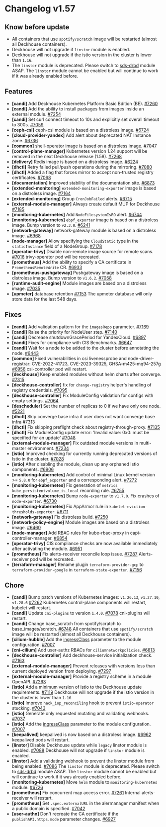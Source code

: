 # Changelog v1.57

## Know before update


 - All containers that use `spotify/scratch` image will be restarted (almost all Deckhouse containers).
 - Deckhouse will not upgrade if `linstor` module is enabled.
 - Deckhouse will not upgrade if the istio version in the cluster is lower than `1.16`.
 - The `linstor` module is deprecated. Please switch to [sds-drbd](https://deckhouse.io/modules/sds-drbd/stable/) module ASAP. The `linstor` module cannot be enabled but will continue to work if it was already enabled before.

## Features


 - **[candi]** Add Deckhouse Kubernetes Platform Basic Вdition (BE). [#7260](https://github.com/deckhouse/deckhouse/pull/7260)
 - **[candi]** Add the ability to install packages from images inside an external module. [#7254](https://github.com/deckhouse/deckhouse/pull/7254)
 - **[candi]** Set curl connect timeout to 10s and explicitly set overall timeout to 300s. [#7059](https://github.com/deckhouse/deckhouse/pull/7059)
 - **[ceph-csi]** ceph-csi module is based on a distroless image. [#6724](https://github.com/deckhouse/deckhouse/pull/6724)
 - **[cloud-provider-yandex]** Add alert about deprecated NAT Instance zone. [#6736](https://github.com/deckhouse/deckhouse/pull/6736)
 - **[common]** shell-operator image is based on a distroless image. [#7047](https://github.com/deckhouse/deckhouse/pull/7047)
 - **[control-plane-manager]** Kubernetes version 1.24 support will be removed in the next Deckhouse release (1.58). [#7268](https://github.com/deckhouse/deckhouse/pull/7268)
 - **[delivery]** Redis image is based on a distroless image. [#6224](https://github.com/deckhouse/deckhouse/pull/6224)
 - **[dhctl]** Retry failed pull/push operations during the mirroring. [#7080](https://github.com/deckhouse/deckhouse/pull/7080)
 - **[dhctl]** Added a flag that forces mirror to accept non-trusted registry certificates. [#7068](https://github.com/deckhouse/deckhouse/pull/7068)
 - **[documentation]** Improved stability of the documentation site. [#6873](https://github.com/deckhouse/deckhouse/pull/6873)
 - **[extended-monitoring]** `extended-monitoring-exporter` image is based on a distroless image. [#7164](https://github.com/deckhouse/deckhouse/pull/7164)
 - **[extended-monitoring]** Group `CronJobFailed` alerts. [#6715](https://github.com/deckhouse/deckhouse/pull/6715)
 - **[external-module-manager]** Always create default MUP for Deckhouse [#7185](https://github.com/deckhouse/deckhouse/pull/7185)
 - **[monitoring-kubernetes]** Add `NodeFilesystemIsRO` alert. [#6744](https://github.com/deckhouse/deckhouse/pull/6744)
 - **[monitoring-kubernetes]** `ebpf_exporter` image is based on a distroless image. Bump version to `v2.3.0`. [#6241](https://github.com/deckhouse/deckhouse/pull/6241)
 - **[network-gateway]** network-gateway module is based on a distroless image. [#6968](https://github.com/deckhouse/deckhouse/pull/6968)
 - **[node-manager]** Allow specifying the `CloudStatic` type in the `staticInstance` field of a NodeGroup. [#7178](https://github.com/deckhouse/deckhouse/pull/7178)
 - **[operator-trivy]** Disable non-remote image source for remote scans. [#7016](https://github.com/deckhouse/deckhouse/pull/7016)
    trivy-operator pod will be recreated.
 - **[prometheus]** Add the ability to specify a CA certificate in `PrometheusRemoteWrite` CR. [#6933](https://github.com/deckhouse/deckhouse/pull/6933)
 - **[prometheus-pushgateway]** Pushgateway image is based on a distroless image. Bump version to `v1.6.2`. [#7058](https://github.com/deckhouse/deckhouse/pull/7058)
 - **[runtime-audit-engine]** Module images are based on a distroless image. [#7035](https://github.com/deckhouse/deckhouse/pull/7035)
 - **[upmeter]** database retention [#7153](https://github.com/deckhouse/deckhouse/pull/7153)
    The upmeter database will only store data for the last 548 days.

## Fixes


 - **[candi]** Add validation pattern for the `imagesRepo` parameter. [#7169](https://github.com/deckhouse/deckhouse/pull/7169)
 - **[candi]** Raise the priority for NodeUser step. [#7140](https://github.com/deckhouse/deckhouse/pull/7140)
 - **[candi]** Decrease shutdownGracePeriod for YandexCloud. [#6897](https://github.com/deckhouse/deckhouse/pull/6897)
 - **[candi]** Fixes for compliance with CIS Benchmarks. [#6647](https://github.com/deckhouse/deckhouse/pull/6647)
 - **[candi]** Wait for a node to be added to the cluster before annotating the node. [#6443](https://github.com/deckhouse/deckhouse/pull/6443)
 - **[common]** Fixed vulnerabilities in csi livenessprobe and node-driver-registrar: CVE-2022-41723, CVE-2023-39325, GHSA-m425-mq94-257g [#6956](https://github.com/deckhouse/deckhouse/pull/6956)
    csi-controller pod will restart.
 - **[deckhouse]** Keep enabled modules without helm charts after converge. [#7315](https://github.com/deckhouse/deckhouse/pull/7315)
 - **[deckhouse-controller]** fix for `change-registry` helper's handling of registry credentials. [#7095](https://github.com/deckhouse/deckhouse/pull/7095)
 - **[deckhouse-controller]** Fix ModuleConfig validation for configs with empty settings. [#7064](https://github.com/deckhouse/deckhouse/pull/7064)
 - **[descheduler]** Set the number of replicas to 0 if we have only one node. [#5221](https://github.com/deckhouse/deckhouse/pull/5221)
 - **[dhctl]** Skip converge base infra if user does not want converge base infra [#7313](https://github.com/deckhouse/deckhouse/pull/7313)
 - **[dhctl]** Fix skipping preflight check about registry-through-proxy. [#7135](https://github.com/deckhouse/deckhouse/pull/7135)
 - **[dhctl]** Fix ModuleConfig update error: 'Invalid value: 0x0: must be specified for an update' [#7048](https://github.com/deckhouse/deckhouse/pull/7048)
 - **[external-module-manager]** Fix outdated module versions in multi-master environment. [#7234](https://github.com/deckhouse/deckhouse/pull/7234)
 - **[istio]** Improved checking for currently running deprecated versions of Istio in the cluster. [#7028](https://github.com/deckhouse/deckhouse/pull/7028)
 - **[istio]** After disabling the module, clean up any orphaned Istio components. [#6906](https://github.com/deckhouse/deckhouse/pull/6906)
 - **[monitoring-kubernetes]** Add control of minimal Linux kernel version >= `5.8.0` for `ebpf_exporter` and a corresponding alert. [#7272](https://github.com/deckhouse/deckhouse/pull/7272)
 - **[monitoring-kubernetes]** Fix generation of `metrics kube_persistentvolume_is_local` recording rule. [#6755](https://github.com/deckhouse/deckhouse/pull/6755)
 - **[monitoring-kubernetes]** Bump `node-exporter` to `v1.7.0`. Fix crashes of `node-exporter`. [#6730](https://github.com/deckhouse/deckhouse/pull/6730)
 - **[monitoring-kubernetes]** Fix AppArmor rule in `kubelet-eviction-thresholds-exporter`. [#6711](https://github.com/deckhouse/deckhouse/pull/6711)
 - **[network-gateway]** Fix distroless build. [#7250](https://github.com/deckhouse/deckhouse/pull/7250)
 - **[network-policy-engine]** Module images are based on a distroless image. [#6460](https://github.com/deckhouse/deckhouse/pull/6460)
 - **[node-manager]** Add RBAC rules for kube-rbac-proxy in capi-controller-manager. [#6854](https://github.com/deckhouse/deckhouse/pull/6854)
 - **[operator-trivy]** CIS compliance checks are now available immediately after activating the module. [#6951](https://github.com/deckhouse/deckhouse/pull/6951)
 - **[prometheus]** Fix alerts-receiver reconcile loop issue. [#7287](https://github.com/deckhouse/deckhouse/pull/7287)
    Alerts-receiver pod will be recreated.
 - **[terraform-manager]** Rename plugin `terraform-provider-gcp` to `terraform-provider-google` in `terraform-state-exporter`. [#7156](https://github.com/deckhouse/deckhouse/pull/7156)

## Chore


 - **[candi]** Bump patch versions of Kubernetes images: `v1.26.13`, `v1.27.10`, `v1.28.6` [#7262](https://github.com/deckhouse/deckhouse/pull/7262)
    Kubernetes control-plane components will restart, kubelet will restart.
 - **[candi]** Update `cni-plugins` to version `1.4.0`. [#7078](https://github.com/deckhouse/deckhouse/pull/7078)
    cni-plugins will restart.
 - **[candi]** Change base_scratch from spotify/scratch to base_images/scratch. [#6748](https://github.com/deckhouse/deckhouse/pull/6748)
    All containers that use `spotify/scratch` image will be restarted (almost all Deckhouse containers).
 - **[cilium-hubble]** Add the [ingressClass](https://deckhouse.io/documentation/latest/modules/500-cilium-hubble/configuration.html#parameters-ingressclass) parameter to the module configuration. [#7007](https://github.com/deckhouse/deckhouse/pull/7007)
 - **[cni-cilium]** Add user-authz RBACs for `ciliumnetworkpolicies`. [#6813](https://github.com/deckhouse/deckhouse/pull/6813)
 - **[deckhouse-controller]** Add deckhouse-service initialization check. [#7163](https://github.com/deckhouse/deckhouse/pull/7163)
 - **[external-module-manager]** Prevent releases with versions less than current deployed version from deploying. [#7297](https://github.com/deckhouse/deckhouse/pull/7297)
 - **[external-module-manager]** Provide a registry scheme in a module OpenAPI. [#7263](https://github.com/deckhouse/deckhouse/pull/7263)
 - **[istio]** Add a minimum version of istio to the Deckhouse update requirements. [#7119](https://github.com/deckhouse/deckhouse/pull/7119)
    Deckhouse will not upgrade if the istio version in the cluster is lower than `1.16`.
 - **[istio]** Improve `hack_iop_reconciling` hook to prevent `istio-operator` stucking. [#7043](https://github.com/deckhouse/deckhouse/pull/7043)
 - **[istio]** Generate only requested mutating and validating webhooks. [#7037](https://github.com/deckhouse/deckhouse/pull/7037)
 - **[istio]** Add the [ingressClass](https://deckhouse.io/documentation/latest/modules/110-istio/configuration.html#parameters-ingressclass) parameter to the module configuration. [#7007](https://github.com/deckhouse/deckhouse/pull/7007)
 - **[keepalived]** keepalived is now based on a distroless image. [#6962](https://github.com/deckhouse/deckhouse/pull/6962)
    keepalived pods will restart.
 - **[linstor]** Disable Deckhouse update while `legacy` linstor module is enabled. [#7088](https://github.com/deckhouse/deckhouse/pull/7088)
    Deckhouse will not upgrade if `linstor` module is enabled.
 - **[linstor]** Add a validating webhook to prevent the linstor module from being enabled. [#7086](https://github.com/deckhouse/deckhouse/pull/7086)
    The `linstor` module is deprecated. Please switch to [sds-drbd](https://deckhouse.io/modules/sds-drbd/stable/) module ASAP. The `linstor` module cannot be enabled but will continue to work if it was already enabled before.
 - **[monitoring-kubernetes]** Move `helm` module to `monitoring-kubernetes` module. [#6726](https://github.com/deckhouse/deckhouse/pull/6726)
 - **[prometheus]** Fix concurrent map access error. [#7261](https://github.com/deckhouse/deckhouse/pull/7261)
    Internal alerts-receiver will restart.
 - **[prometheus]** Set `.spec.externalURL` in the alermanager manifest when a public domain is specified. [#7042](https://github.com/deckhouse/deckhouse/pull/7042)
 - **[user-authn]** Don't recreate the CA certificate if the `publishAPI.https.mode` parameter changes. [#6927](https://github.com/deckhouse/deckhouse/pull/6927)

